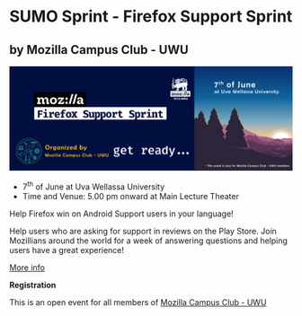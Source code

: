 # SUMO Sprint - Firefox Support Sprint
## by Mozilla Campus Club - UWU

<center>
<img src="spintbanner.png"/>
</center>

- 7<sup>th</sup> of June at Uva Wellassa University
- Time and Venue: 5.00 pm onward at Main Lecture Theater 

Help Firefox win on Android Support users in your language!

Help users who are asking for support in reviews on the Play Store. Join Mozillians around the world for a week of answering questions and helping users have a great experience!

[More info](https://supportsprint.mozilla.community/)


**Registration**

This is an open event for all members of [Mozilla Campus Club - UWU](https://mozillauwu.github.io/)
